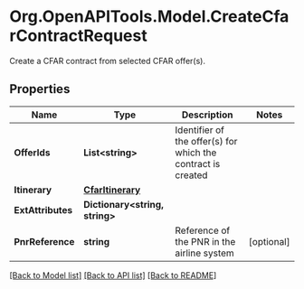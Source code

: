 # Org.OpenAPITools.Model.CreateCfarContractRequest
Create a CFAR contract from selected CFAR offer(s).

## Properties

Name | Type | Description | Notes
------------ | ------------- | ------------- | -------------
**OfferIds** | **List&lt;string&gt;** | Identifier of the offer(s) for which the contract is created | 
**Itinerary** | [**CfarItinerary**](CfarItinerary.md) |  | 
**ExtAttributes** | **Dictionary&lt;string, string&gt;** |  | 
**PnrReference** | **string** | Reference of the PNR in the airline system | [optional] 

[[Back to Model list]](../README.md#documentation-for-models) [[Back to API list]](../README.md#documentation-for-api-endpoints) [[Back to README]](../README.md)

